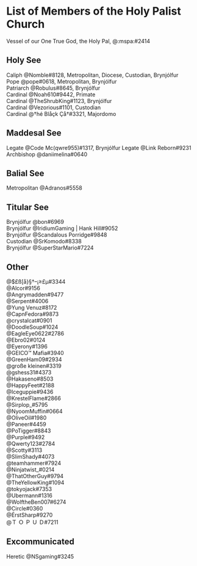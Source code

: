 # List of Members of the Holy Palist Church
Vessel of our One True God, the Holy Pal, @:mspa:#2414
## Holy See
Caliph @Nomble#8128, Metropolitan, Diocese, Custodian, Brynjólfur  
Pope @pope#0618, Metropolitan, Brynjólfur  
Patriarch @Robulus#8645, Brynjólfur  
Cardinal @Noah610#9442, Primate  
Cardinal @TheShrubKing#1123, Brynjólfur  
Cardinal @Vezorious#1101, Custodian  
Cardinal @†hé Blåçk Çå†#3321, Majordomo  
## Maddesal See
Legate @Code Mc(qwre955)#1317, Brynjólfur
Legate @Link Reborn#9231  
Archbishop @daniimelina#0640  
## Balial See
Metropolitan @Adranos#5558  
## Titular See
Brynjólfur @bon#6969  
Brynjólfur @IridiumGaming | Hank Hill#9052  
Brynjólfur @Scandalous Porridge#9848  
Custodian @SrKomodo#8338  
Brynjólfur @SuperStarMario#7224  
## Other
@$£ß[å}§†–¡≥£µ#3344  
@Alcor#9156  
@Angrymadden#9477  
@Serpent#4006  
@Yung Venuz#8172  
@CapnFedora#9873  
@crystalcat#0901  
@DoodleSoup#1024  
@EagleEye0622#2786  
@Ebro02#0124  
@Eyerony#1396  
@GEICO™ Mafia#3940  
@GreenHam09#2934  
@große kleinen#3319  
@gshess31#4373  
@Hakaseno#8503  
@HappyFeet#2188  
@Iceguppie#9436  
@KrestelFlame#2866  
@Sirplop_#5795  
@NyoomMuffin#0664  
@OliveOil#1980  
@Paneer#4459  
@PoTigger#8843  
@Purple#9492  
@Qwerty123#2784  
@Scotty#3113  
@SlimShady#4073  
@teamhammer#7924  
@Ninjatwist_#0214  
@ThatOtherGuy#9794  
@TheYellowKing#1094  
@tokyojack#7353  
@Ubermann#1316  
@WolftheBen007#6274  
@Circle#0360  
@ÉrstSharp#9270  
@Ｔ Ｏ Ｐ Ｕ Ｄ#7211  
## Excommunicated
Heretic @NSgaming#3245  
